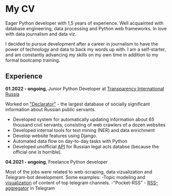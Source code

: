 # My CV

Eager Python developer with 1,5 years of experience.  Well acquainted with database engineering, data processing and Python web
frameworks. In love with data journalism and data viz. 

I decided to pursue development after a career in journalism to have the power of technology and data to back my words up with. I am a self-starter, and am constantly advancing my skills on my own time in addition to my formal bootcamp training.

## Experience

**01.2022 - ongoing**, Junior Python Developer at [Transparency International Russia](https://github.com/TI-Russia)


Worked on ["Declarator"](https://declarator.org/en/) - the largest database of socially significant information about Russian public servants.
* Developed system for automatically updating information about 65 thousand civil servants, consisting of web crawlers of a dozen websites 
* Developed internal tools for text mining (NER) and data enrichment
* Develop website features using Django.
* Automated data flow on day-to-day tasks with Python
* Developed unofficial [API](https://github.com/kbondar17/pravo.gov-api) for Russian legal acts databse (because the official one is horrible).

**04.2021 - ongoing**, Freelance Python developer

Most of the jobs were related to web-scraping, data vizualization and Telegram-bot development. Some examples:
-Topic modeling and [visualization](https://share.streamlit.io/-/auth/app?redirect_uri=https%3A%2F%2Fkbondar17-telegram-viz-streamlit-app-f63q2m.streamlitapp.com%2F) of content of top telegram channels.
-"Pocket-RSS" - [RSS-aggregator](https://github.com/kbondar17/pocket-rss) in Telegram
